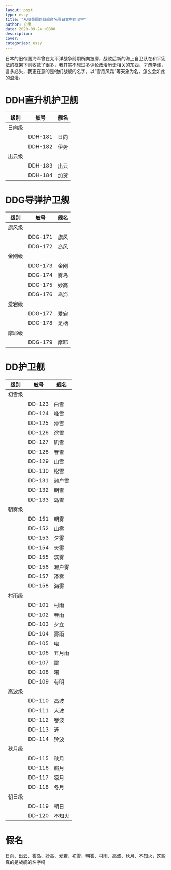 ```yaml
---
layout: post
type: essy
title: "从扶桑国的战舰命名看日文中的汉字"
author: 立泉
date: 2020-09-24 +0800
description: 
cover: 
categories: essy
---
```


日本的旧帝国海军曾在太平洋战争前期所向披靡，战败后新的海上自卫队在和平宪法的框架下则收敛了很多，我其实不想过多评论政治历史相关的东西，才疏学浅，言多必失，我更在意的是他们战舰的名字，以“雪月风霜”等天象为名，怎么会如此的浪漫。

# DDH直升机护卫舰

| 级别   | 舷号    | 舰名 |
|--------|---------|------|
| 日向级 |         |      |
|        | DDH-181 | 日向 |
|        | DDH-182 | 伊势 |
| 出云级 |         |      |
|        | DDH-183 | 出云 |
|        | DDH-184 | 加贺 |

# DDG导弹护卫舰

| 级别   | 舷号    | 舰名 |
|--------|---------|------|
| 旗风级 |         |      |
|        | DDG-171 | 旗风 |
|        | DDG-172 | 岛风 |
| 金刚级 |         |      |
|        | DDG-173 | 金刚 |
|        | DDG-174 | 雾岛 |
|        | DDG-175 | 妙高 |
|        | DDG-176 | 鸟海 |
| 爱宕级 |         |      |
|        | DDG-177 | 爱宕 |
|        | DDG-178 | 足柄 |
| 摩耶级 |         |      |
|        | DDG-179 | 摩耶 |

# DD护卫舰

| 级别   | 舷号   | 舰名   |
|--------|--------|--------|
| 初雪级 |        |        |
|        | DD-123 | 白雪   |
|        | DD-124 | 峰雪   |
|        | DD-125 | 泽雪   |
|        | DD-126 | 滨雪   |
|        | DD-127 | 矶雪   |
|        | DD-128 | 春雪   |
|        | DD-129 | 山雪   |
|        | DD-130 | 松雪   |
|        | DD-131 | 濑户雪 |
|        | DD-132 | 朝雪   |
|        | DD-133 | 岛雪   |
| 朝雾级 |        |        |
|        | DD-151 | 朝雾   |
|        | DD-152 | 山雾   |
|        | DD-153 | 夕雾   |
|        | DD-154 | 天雾   |
|        | DD-155 | 滨雾   |
|        | DD-156 | 濑户雾 |
|        | DD-157 | 泽雾   |
|        | DD-158 | 海雾   |
| 村雨级 |        |        |
|        | DD-101 | 村雨   |
|        | DD-102 | 春雨   |
|        | DD-103 | 夕立   |
|        | DD-104 | 雾雨   |
|        | DD-105 | 电     |
|        | DD-106 | 五月雨 |
|        | DD-107 | 雷     |
|        | DD-108 | 曙     |
|        | DD-109 | 有明   |
| 高波级 |        |        |
|        | DD-110 | 高波   |
|        | DD-111 | 大波   |
|        | DD-112 | 卷波   |
|        | DD-113 | 涟     |
|        | DD-114 | 铃波   |
| 秋月级 |        |        |
|        | DD-115 | 秋月   |
|        | DD-116 | 照月   |
|        | DD-117 | 凉月   |
|        | DD-118 | 冬月   |
| 朝日级 |        |        |
|        | DD-119 | 朝日   |
|        | DD-120 | 不知火 |

# 假名

日向、出云、雾岛、妙高、爱宕、初雪、朝雾、村雨、高波、秋月、不知火，这些真的是战舰的名字吗